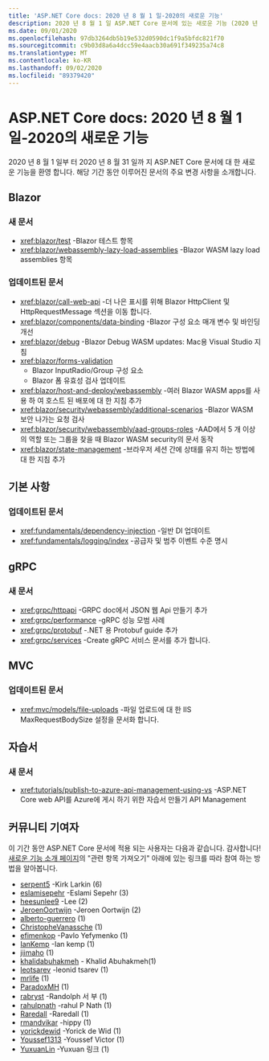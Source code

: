 ```yaml
---
title: 'ASP.NET Core docs: 2020 년 8 월 1 일-2020의 새로운 기능'
description: 2020 년 8 월 1 일 ASP.NET Core 문서에 있는 새로운 기능 (2020 년 8 월 31 일)
ms.date: 09/01/2020
ms.openlocfilehash: 97db3264db5b19e532d0590dc1f9a5bfdc821f70
ms.sourcegitcommit: c9b03d8a6a4dcc59e4aacb30a691f349235a74c8
ms.translationtype: MT
ms.contentlocale: ko-KR
ms.lasthandoff: 09/02/2020
ms.locfileid: "89379420"
---
```

# <a name="aspnet-core-docs-whats-new-for-august-1-2020---august-31-2020"></a>ASP.NET Core docs: 2020 년 8 월 1 일-2020의 새로운 기능

2020 년 8 월 1 일부 터 2020 년 8 월 31 일까 지 ASP.NET Core 문서에 대 한 새로운 기능을 환영 합니다. 해당 기간 동안 이루어진 문서의 주요 변경 사항을 소개합니다.

## <a name="blazor"></a>Blazor

### <a name="new-articles"></a>새 문서

- <xref:blazor/test> -Blazor 테스트 항목
- <xref:blazor/webassembly-lazy-load-assemblies> -Blazor WASM lazy load assemblies 항목

### <a name="updated-articles"></a>업데이트된 문서

- <xref:blazor/call-web-api> -더 나은 표시를 위해 Blazor HttpClient 및 HttpRequestMessage 섹션을 이동 합니다.
- <xref:blazor/components/data-binding> -Blazor 구성 요소 매개 변수 및 바인딩 개선
- <xref:blazor/debug> -Blazor Debug WASM updates: Mac용 Visual Studio 지침
- <xref:blazor/forms-validation>
  - Blazor InputRadio/Group 구성 요소
  - Blazor 폼 유효성 검사 업데이트
- <xref:blazor/host-and-deploy/webassembly> -여러 Blazor WASM apps를 사용 하 여 호스트 된 배포에 대 한 지침 추가
- <xref:blazor/security/webassembly/additional-scenarios> -Blazor WASM 보안 나가는 요청 검사
- <xref:blazor/security/webassembly/aad-groups-roles> -AAD에서 5 개 이상의 역할 또는 그룹을 찾을 때 Blazor WASM security의 문서 동작
- <xref:blazor/state-management> -브라우저 세션 간에 상태를 유지 하는 방법에 대 한 지침 추가

## <a name="fundamentals"></a>기본 사항

### <a name="updated-articles"></a>업데이트된 문서

- <xref:fundamentals/dependency-injection> -일반 DI 업데이트
- <xref:fundamentals/logging/index> -공급자 및 범주 이벤트 수준 명시

## <a name="grpc"></a>gRPC

### <a name="new-articles"></a>새 문서

- <xref:grpc/httpapi> -GRPC doc에서 JSON 웹 Api 만들기 추가
- <xref:grpc/performance> -gRPC 성능 모범 사례
- <xref:grpc/protobuf> -.NET 용 Protobuf guide 추가
- <xref:grpc/services> -Create gRPC 서비스 문서를 추가 합니다.

## <a name="mvc"></a>MVC

### <a name="updated-articles"></a>업데이트된 문서

- <xref:mvc/models/file-uploads> -파일 업로드에 대 한 IIS MaxRequestBodySize 설정을 문서화 합니다.

## <a name="tutorials"></a>자습서

### <a name="new-articles"></a>새 문서

- <xref:tutorials/publish-to-azure-api-management-using-vs> -ASP.NET Core web API를 Azure에 게시 하기 위한 자습서 만들기 API Management

## <a name="community-contributors"></a>커뮤니티 기여자

이 기간 동안 ASP.NET Core 문서에 적용 되는 사용자는 다음과 같습니다. 감사합니다! [새로운 기능 소개 페이지](index.yml)의 "관련 항목 가져오기" 아래에 있는 링크를 따라 참여 하는 방법을 알아봅니다.

- [serpent5](https://github.com/serpent5) -Kirk Larkin (6)
- [eslamisepehr](https://github.com/eslamisepehr) -Eslami Sepehr (3)
- [heesunlee9](https://github.com/heesunlee9) -Lee (2)
- [JeroenOortwijn](https://github.com/JeroenOortwijn) -Jeroen Oortwijn (2)
- [alberto-guerrero](https://github.com/alberto-guerrero) (1)
- [ChristopheVanassche](https://github.com/ChristopheVanassche) (1)
- [efimenkop](https://github.com/efimenkop) -Pavlo Yefymenko (1)
- [IanKemp](https://github.com/IanKemp) -Ian kemp (1)
- [jiimaho](https://github.com/jiimaho) (1)
- [khalidabuhakmeh](https://github.com/khalidabuhakmeh) - Khalid Abuhakmeh(1)
- [leotsarev](https://github.com/leotsarev) -leonid tsarev (1)
- [mrlife](https://github.com/mrlife) (1)
- [ParadoxMH](https://github.com/ParadoxMH) (1)
- [rabryst](https://github.com/rabryst) -Randolph 서 부 (1)
- [rahulpnath](https://github.com/rahulpnath) -rahul P Nath (1)
- [Raredall](https://github.com/Raredall) -Raredall (1)
- [rmandvikar](https://github.com/rmandvikar) -hippy (1)
- [yorickdewid](https://github.com/yorickdewid) -Yorick de Wid (1)
- [Youssef1313](https://github.com/Youssef1313) -Youssef Victor (1)
- [YuxuanLin](https://github.com/YuxuanLin) -Yuxuan 링크 (1)
